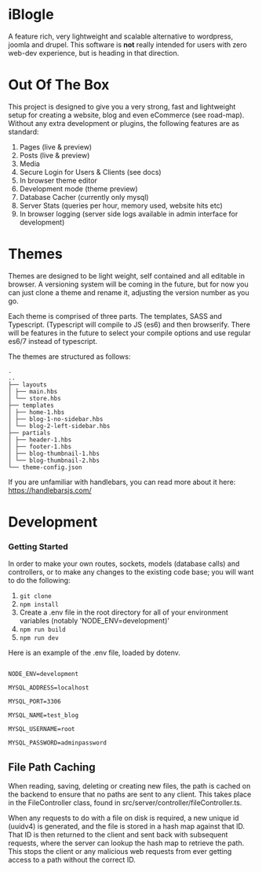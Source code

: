 # iBlogle


A feature rich, very lightweight and scalable alternative to wordpress, joomla and drupel. This software is **not** really intended for users with zero web-dev experience, but is heading in that direction.


# Out Of The Box


This project is designed to give you a very strong, fast and lightweight setup for creating a website, blog and even eCommerce (see road-map). Without any extra development or plugins, the following features are as standard:

1. Pages (live & preview)
2. Posts (live & preview)
3. Media
4. Secure Login for Users & Clients (see docs)
5. In browser theme editor
6. Development mode (theme preview)
7. Database Cacher (currently only mysql)
8. Server Stats (queries per hour, memory used, website hits etc)
9. In browser logging (server side logs available in admin interface for development)

# Themes

Themes are designed to be light weight, self contained and all editable in browser. A versioning system will be coming in the future, but for now you can just clone a theme and rename it, adjusting the version number as you go.

Each theme is comprised of three parts. The templates, SASS and Typescript. (Typescript will compile to JS (es6) and then browserify. There will be features in the future to select your compile options and use regular es6/7 instead of typescript.

The themes are structured as follows:

```
.
..
├── layouts
│ ├── main.hbs
│ └── store.hbs
├── templates
│ ├── home-1.hbs
│ ├── blog-1-no-sidebar.hbs
│ └── blog-2-left-sidebar.hbs
├── partials
│ ├── header-1.hbs
│ ├── footer-1.hbs
│ ├── blog-thumbnail-1.hbs
│ └── blog-thumbnail-2.hbs
└── theme-config.json

```

If you are unfamiliar with handlebars, you can read more about it here: https://handlebarsjs.com/


# Development


### Getting Started

In order to make your own routes, sockets, models (database calls) and controllers, or to make any changes to the existing code base; you will want to do the following:

1.  ``` git clone ```
2.  ``` npm install ```
3. Create a .env file in the root directory for all of your environment variables (notably 'NODE_ENV=development)'
4.  ``` npm run build ```
5.  ``` npm run dev ```


Here is an example of the .env file, loaded by dotenv.

```

NODE_ENV=development

MYSQL_ADDRESS=localhost

MYSQL_PORT=3306

MYSQL_NAME=test_blog

MYSQL_USERNAME=root

MYSQL_PASSWORD=adminpassword

```

## File Path Caching

When reading, saving, deleting or creating new files, the path is cached on the backend to ensure that no paths are sent to any client. This takes place in the FileController class, found in src/server/controller/fileController.ts.

When any requests to do with a file on disk is required, a new unique id (uuidv4) is generated, and the file is stored in a hash map against that ID. That ID is then returned to the client and sent back with subsequent requests, where the server can lookup the hash map to retrieve the path. This stops the client or any malicious web requests from ever getting access to a path without the correct ID.
